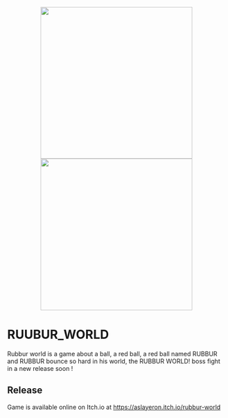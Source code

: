 
<p align="center">
  <img src="https://i.imgur.com/xgIAdQt.png" width="350" />
  <img src="https://i.imgur.com/LT3DAUl.png" width="350" />
</p>

# RUUBUR_WORLD

Rubbur world is a game about a ball, a red ball, a red ball named RUBBUR\
and RUBBUR bounce so hard in his world, the RUBBUR WORLD! boss fight in a new release soon !


## Release

Game is available online on Itch.io at https://aslayeron.itch.io/rubbur-world

